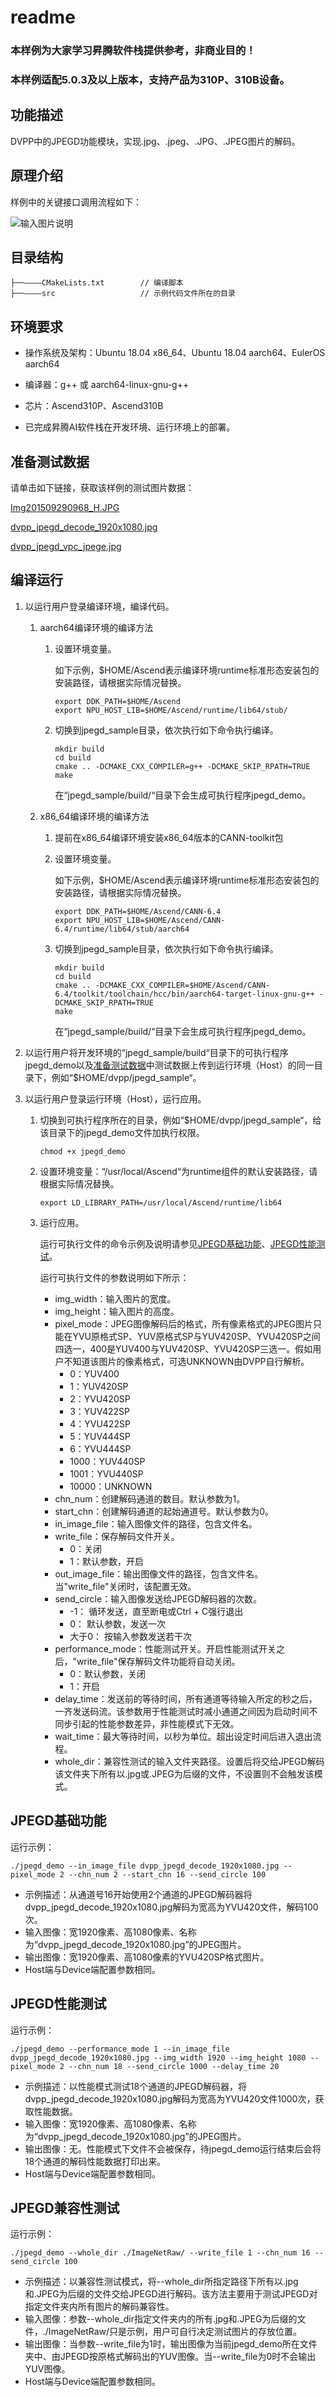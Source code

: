 # readme<a name="ZH-CN_TOPIC_0000001072769993"></a>

### 本样例为大家学习昇腾软件栈提供参考，非商业目的！
### 本样例适配5.0.3及以上版本，支持产品为310P、310B设备。


## 功能描述<a name="section09679311389"></a>

DVPP中的JPEGD功能模块，实现.jpg、.jpeg、.JPG、.JPEG图片的解码。

## 原理介绍<a name="section19985135703818"></a>

样例中的关键接口调用流程如下：

![输入图片说明](jpegd.png)

## 目录结构<a name="section86232112399"></a>

```
├──————CMakeLists.txt        // 编译脚本
├──————src                   // 示例代码文件所在的目录
```

## 环境要求<a name="section10528164623911"></a>

- 操作系统及架构：Ubuntu 18.04 x86\_64、Ubuntu 18.04 aarch64、EulerOS aarch64

- 编译器：g++ 或 aarch64-linux-gnu-g++

- 芯片：Ascend310P、Ascend310B

- 已完成昇腾AI软件栈在开发环境、运行环境上的部署。

## 准备测试数据<a name="section13765133092318"></a>

请单击如下链接，获取该样例的测试图片数据：

[Img201509290968_H.JPG](https://obs-9be7.obs.cn-east-2.myhuaweicloud.com/data/dvpp_sample_input_data/Img201509290968_H.JPG)

[dvpp_jpegd_decode_1920x1080.jpg](https://obs-9be7.obs.cn-east-2.myhuaweicloud.com/data/dvpp_sample_input_data/dvpp_jpegd_decode_1920x1080.jpg)

[dvpp_jpegd_vpc_jpege.jpg](https://obs-9be7.obs.cn-east-2.myhuaweicloud.com/data/dvpp_sample_input_data/dvpp_jpegd_vpc_jpege.jpg)

## 编译运行<a name="section3789175815018"></a>

1. 以运行用户登录编译环境，编译代码。
   1. aarch64编译环境的编译方法
        1. 设置环境变量。

            如下示例，$HOME/Ascend表示编译环境runtime标准形态安装包的安装路径，请根据实际情况替换。

            ```
            export DDK_PATH=$HOME/Ascend
            export NPU_HOST_LIB=$HOME/Ascend/runtime/lib64/stub/
            ```
        2. 切换到jpegd\_sample目录，依次执行如下命令执行编译。

            ```
            mkdir build
            cd build
            cmake .. -DCMAKE_CXX_COMPILER=g++ -DCMAKE_SKIP_RPATH=TRUE
            make
            ```
            在“jpegd\_sample/build/“目录下会生成可执行程序jpegd\_demo。

   2. x86_64编译环境的编译方法
        1. 提前在x86_64编译环境安装x86_64版本的CANN-toolkit包
        2. 设置环境变量。

            如下示例，$HOME/Ascend表示编译环境runtime标准形态安装包的安装路径，请根据实际情况替换。

            ```
            export DDK_PATH=$HOME/Ascend/CANN-6.4
            export NPU_HOST_LIB=$HOME/Ascend/CANN-6.4/runtime/lib64/stub/aarch64
            ```
        3. 切换到jpegd\_sample目录，依次执行如下命令执行编译。

            ```
            mkdir build
            cd build
            cmake .. -DCMAKE_CXX_COMPILER=$HOME/Ascend/CANN-6.4/toolkit/toolchain/hcc/bin/aarch64-target-linux-gnu-g++ -DCMAKE_SKIP_RPATH=TRUE
            make
            ```
            在“jpegd\_sample/build/“目录下会生成可执行程序jpegd\_demo。



2. 以运行用户将开发环境的“jpegd\_sample/build“目录下的可执行程序jpegd\_demo以及[准备测试数据](#section13765133092318)中测试数据上传到运行环境（Host）的同一目录下，例如“$HOME/dvpp/jpegd\_sample“。

3. 以运行用户登录运行环境（Host），运行应用。

   1. 切换到可执行程序所在的目录，例如“$HOME/dvpp/jpegd\_sample“，给该目录下的jpegd\_demo文件加执行权限。

      ```
      chmod +x jpegd_demo
      ```

   2. 设置环境变量：“/usr/local/Ascend“为runtime组件的默认安装路径，请根据实际情况替换。

      ```
      export LD_LIBRARY_PATH=/usr/local/Ascend/runtime/lib64
      ```

   3. <a name="li163081446763"></a>运行应用。

      运行可执行文件的命令示例及说明请参见[JPEGD基础功能](#section16675547162815)、[JPEGD性能测试](#section17726337299)。

      运行可执行文件的参数说明如下所示：

      - img\_width：输入图片的宽度。
      - img\_height：输入图片的高度。
      - pixel\_mode：JPEG图像解码后的格式，所有像素格式的JPEG图片只能在YVU原格式SP、YUV原格式SP与YUV420SP、YVU420SP之间四选一，400是YUV400与YUV420SP、YVU420SP三选一。假如用户不知道该图片的像素格式，可选UNKNOWN由DVPP自行解析。
        - 0：YUV400
        - 1：YUV420SP
        - 2：YVU420SP
        - 3：YUV422SP
        - 4：YVU422SP
        - 5：YUV444SP
        - 6：YVU444SP
        - 1000：YUV440SP
        - 1001：YVU440SP
        - 10000：UNKNOWN
      - chn\_num：创建解码通道的数目。默认参数为1。
      - start\_chn：创建解码通道的起始通道号。默认参数为0。
      - in\_image\_file：输入图像文件的路径，包含文件名。
      - write\_file：保存解码文件开关。
        - 0：关闭
        - 1：默认参数，开启
      - out\_image\_file：输出图像文件的路径，包含文件名。当"write\_file"关闭时，该配置无效。
      - send\_circle：输入图像发送给JPEGD解码器的次数。
        - -1：  循环发送，直至断电或Ctrl + C强行退出
        - 0：  默认参数，发送一次
        - 大于0： 按输入参数发送若干次
      - performance\_mode：性能测试开关。开启性能测试开关之后，"write\_file"保存解码文件功能将自动关闭。
        - 0：默认参数，关闭
        - 1：开启
      - delay\_time：发送前的等待时间，所有通道等待输入所定的秒之后，一齐发送码流。该参数用于性能测试时减小通道之间因为启动时间不同步引起的性能参数差异，非性能模式下无效。
      - wait\_time：最大等待时间，以秒为单位。超出设定时间后进入退出流程。
      - whole_dir：兼容性测试的输入文件夹路径。设置后将交给JPEGD解码该文件夹下所有以.jpg或.JPEG为后缀的文件，不设置则不会触发该模式。


## JPEGD基础功能<a name="section16675547162815"></a>

运行示例：

```
./jpegd_demo --in_image_file dvpp_jpegd_decode_1920x1080.jpg --pixel_mode 2 --chn_num 2 --start_chn 16 --send_circle 100 
```

-   示例描述：从通道号16开始使用2个通道的JPEGD解码器将dvpp\_jpegd\_decode\_1920x1080.jpg解码为宽高为YVU420文件，解码100次。
-   输入图像：宽1920像素、高1080像素、名称为“dvpp\_jpegd\_decode\_1920x1080.jpg”的JPEG图片。
-   输出图像：宽1920像素、高1080像素的YVU420SP格式图片。
-   Host端与Device端配置参数相同。

## JPEGD性能测试<a name="section17726337299"></a>

运行示例：

```
./jpegd_demo --performance_mode 1 --in_image_file dvpp_jpegd_decode_1920x1080.jpg --img_width 1920 --img_height 1080 --pixel_mode 2 --chn_num 18 --send_circle 1000 --delay_time 20
```

-   示例描述：以性能模式测试18个通道的JPEGD解码器，将dvpp\_jpegd\_decode\_1920x1080.jpg解码为宽高为YVU420文件1000次，获取性能数据。
-   输入图像：宽1920像素、高1080像素、名称为“dvpp\_jpegd\_decode\_1920x1080.jpg”的JPEG图片。
-   输出图像：无。性能模式下文件不会被保存，待jpegd_demo运行结束后会将18个通道的解码性能数据打印出来。
-   Host端与Device端配置参数相同。

## JPEGD兼容性测试<a name="section17726337299"></a>

运行示例：

```
./jpegd_demo --whole_dir ./ImageNetRaw/ --write_file 1 --chn_num 16 --send_circle 100
```

-   示例描述：以兼容性测试模式，将--whole_dir所指定路径下所有以.jpg和.JPEG为后缀的文件交给JPEGD进行解码。该方法主要用于测试JPEGD对指定文件夹内所有图片的解码兼容性。
-   输入图像：参数--whole_dir指定文件夹内的所有.jpg和.JPEG为后缀的文件，./ImageNetRaw/只是示例，用户可自行决定测试图片的存放位置。
-   输出图像：当参数--write_file为1时，输出图像为当前jpegd_demo所在文件夹中、由JPEGD按原格式解码出的YUV图像。当--write_file为0时不会输出YUV图像。
-   Host端与Device端配置参数相同。
